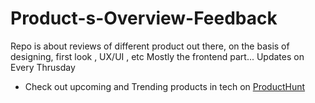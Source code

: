 # Product-s-Overview-Feedback
Repo is about reviews of different product out there, on the basis of designing, first look , UX/UI , etc  Mostly the frontend part... Updates on Every Thrusday


  - Check out upcoming and Trending products in tech on [ProductHunt](https://www.producthunt.com)
